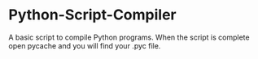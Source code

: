 # Python-Script-Compiler
A basic script to compile Python programs. When the script is complete open pycache and you will find your .pyc file.
